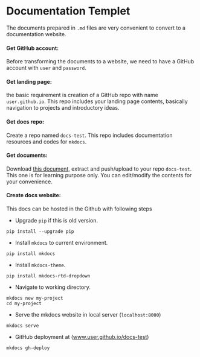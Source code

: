 # Documentation Templet

The documents prepared in ```.md``` files are very convenient to convert to a documentation website. 

#### Get GitHub account: 
Before transforming the documents to a website, we need to have a GitHub account with ```user``` and ```password```. 

#### Get landing page: 
the basic requirement is creation of a GitHub repo with name ```user.github.io```. This repo includes your landing page contents, basically navigation to projects and introductory ideas.

#### Get docs repo: 
Create a repo named ```docs-test```. This repo includes documentation resources and codes for ``mkdocs``.

#### Get documents: 
Download [this document](https://github.com/npshub/docs-templet), extract and push/upload to your repo ```docs-test```. This one is for learning purpose only. You can edit/modify the contents for your convenience.


#### Create docs website:
This docs can be hosted in the Github with following steps

- Upgrade ```pip``` if this is old version.
```
pip install --upgrade pip
```
- Install ```mkdocs``` to current environment.
```
pip install mkdocs
```
- Install ```mkdocs-theme```. 
```
pip install mkdocs-rtd-dropdown
```
-  Navigate to working directory.
```
mkdocs new my-project
cd my-project
```
-  Serve the mkdocs website in local server (```localhost:8000```)
```
mkdocs serve
```
- GitHub deployment at (www.user.github.io/docs-test)
```
mkdocs gh-deploy
```